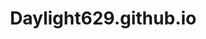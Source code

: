 # Daylight629.github.io
<html>  
<head>  
<title>Happy</title>  
<meta http-equiv="Content-Type" content="textml; charset=UTF-8">  
</head>  
<body style="margin-left:350px">  
<canvas id="c"></canvas>  
<script>  
var b = document.body;  
var c = document.getElementsByTagName('canvas')[0];  
var a = c.getContext('2d');  
document.body.clientWidth;  
</script>  
<script>  

with(m=Math)C=cos,S=sin,P=pow,R=random;c.width=c.height=f=600;h=-250;function p(a,b,c){if(c>60)return[S(a*7)*(13+5/(.2+P(b*4,4)))-S(b)*50,b*f+50,625+C(a*7)*(13+5/(.2+P(b*4,4)))+b*400,a*1-b/2,a];A=a*2-1;B=b*2-1;if(A*A+B*B<1){if(c>37){n=(j=c&1)?6:4;o=.5/(a+.01)+C(b*125)*3-a*300;w=b*h;return[o*C(n)+w*S(n)+j*610-390,o*S(n)-w*C(n)+550-j*350,1180+C(B+A)*99-j*300,.4-a*.1+P(1-B*B,-h*6)*.15-a*b*.4+C(a+b)/5+P(C((o*(a+1)+(B>0?w:-w))/25),30)*.1*(1-B*B),o/1e3+.7-o*w*3e-6]}if(c>32){c=c*1.16-.15;o=a*45-20;w=b*b*h;z=o*S(c)+w*C(c)+620;return[o*C(c)-w*S(c),28+C(B*.5)*99-b*b*b*60-z/2-h,z,(b*b*.3+P((1-(A*A)),7)*.15+.3)*b,b*.7]}o=A*(2-b)*(80-c*2);w=99-C(A)*120-C(b)*(-h-c*4.9)+C(P(1-b,7))*50+c*2;z=o*S(c)+w*C(c)+700;return[o*C(c)-w*S(c),B*99-C(P(b, 7))*50-c/3-z/1.35+450,z,(1-b/1.2)*.9+a*.1, P((1-b),20)/4+.05]}}setInterval('for(i=0;i<1e4;i++)if(s=p(R(),R(),i%46/.74)){z=s[2];x=~~(s[0]*f/z-h);y=~~(s[1]*f/z-h);if(!m[q=y*f+x]|m[q]>z)m[q]=z,a.fillStyle="rgb("+~(s[3]*h)+","+~(s[4]*h)+","+~(s[3]*s[3]*-80)+")",a.fillRect(x,y,1,1)}',0)  
<p>爱你哟 老婆
</script>  
</body>  
<ml>
